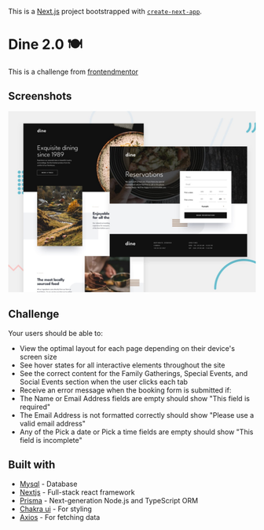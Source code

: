 This is a [Next.js](https://nextjs.org/) project bootstrapped with [`create-next-app`](https://github.com/vercel/next.js/tree/canary/packages/create-next-app).

# Dine 2.0 🍽️

This is a challenge from [frontendmentor](https://www.frontendmentor.io/challenges/dine-restaurant-website-yAt7Vvxt7)

## Screenshots

![preview](/public/preview.jpg)

## Challenge

Your users should be able to:

- View the optimal layout for each page depending on their device's screen size
- See hover states for all interactive elements throughout the site
- See the correct content for the Family Gatherings, Special Events, and Social Events section when the user clicks each tab
- Receive an error message when the booking form is submitted if:
- The Name or Email Address fields are empty should show "This field is required"
- The Email Address is not formatted correctly should show "Please use a valid email address"
- Any of the Pick a date or Pick a time fields are empty should show "This field is incomplete"

## Built with

- [Mysql](https://www.mysql.com/) - Database
- [Nextjs](https://nextjs.org/) - Full-stack react framework
- [Prisma](https://www.prisma.io/) - Next-generation Node.js and TypeScript ORM
- [Chakra ui](https://chakra-ui.com/) - For styling
- [Axios](https://axios-http.com/docs/intro) - For fetching data

